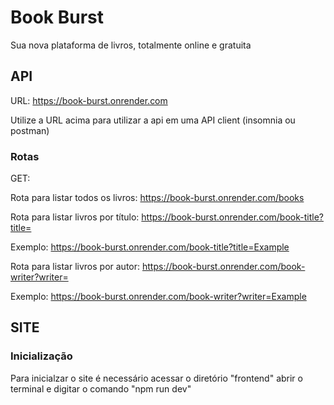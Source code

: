 # Book Burst

Sua nova plataforma de livros, totalmente online e gratuita

## API

URL: https://book-burst.onrender.com

Utilize a URL acima para utilizar a api em uma API client (insomnia ou postman)

### Rotas
 
GET:

Rota para listar todos os livros: https://book-burst.onrender.com/books

Rota para listar livros por título: https://book-burst.onrender.com/book-title?title=

Exemplo: https://book-burst.onrender.com/book-title?title=Example

Rota para listar livros por autor: https://book-burst.onrender.com/book-writer?writer=

Exemplo: https://book-burst.onrender.com/book-writer?writer=Example

## SITE

### Inicialização

Para inicialzar o site é necessário acessar o diretório "frontend" abrir o terminal e digitar o comando "npm run dev"